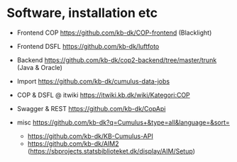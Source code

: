 
# Software,  installation etc

* Frontend COP  https://github.com/kb-dk/COP-frontend (Blacklight)
* Frontend DSFL https://github.com/kb-dk/luftfoto
* Backend https://github.com/kb-dk/cop2-backend/tree/master/trunk (Java & Oracle)
* Import  https://github.com/kb-dk/cumulus-data-jobs
* COP & DSFL @ itwiki https://itwiki.kb.dk/wiki/Kategori:COP

* Swagger & REST https://github.com/kb-dk/CopApi

* misc https://github.com/kb-dk?q=Cumulus+&type=all&language=&sort=
  * https://github.com/kb-dk/KB-Cumulus-API
  * https://github.com/kb-dk/AIM2 (https://sbprojects.statsbiblioteket.dk/display/AIM/Setup)
